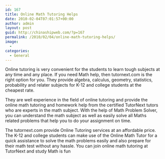 ```yaml
---
id: 167
title: Online Math Tutoring Helps
date: 2010-02-04T07:01:57+00:00
author: admin
layout: post
guid: http://chinashipweb.com/?p=167
permalink: /2010/02/04/online-math-tutoring-helps/
image:
  - 
categories:
  - General
---
```

Online tutoring is very convenient for the students to learn tough subjects at any time and any place. If you need Math help, then tutornext.com is the right option for you. They provide algebra, calculus, geometry, statistics, probability and relater subjects for K-12 and college students at the cheapest rate.

They are well experience in the field of online tutoring and provide the online math tutoring and homework help from the certified TutorNext tutors who are experts in the math subject. With the help of Math Problem Solver, you can understand the math subject as well as easily solve all Maths related problems that help you to do your assignment on time.

The tutornext.com provide Online Tutoring services at an affordable price. The K-12 and college students can make use of the Online Math Tutor for a quick assistance to solve the math problems easily and also prepare for their math test without any hassle. You can join online math tutoring at TutorNext and study Math is fun